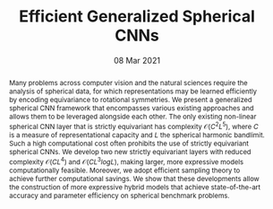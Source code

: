 ---
title: "Efficient Generalized Spherical CNNs"

# Authors
# If you created a profile for a user (e.g. the default `admin` user), write the username (folder name) here 
# and it will be replaced with their full name and linked to their profile.
authors:
- O. J. Cobb
- C. G. R. Wallis
- A. N. Mavor-Parker
- A. Marignier
- M. A. Price
- M. d'Avezac
- J. D. McEwen

# Author notes (optional)
author_notes: []

date: "08 Mar 2021"

# Publication type.
# Legend: 0 = Uncategorized; 1 = Conference paper; 2 = Journal article;
# 3 = Preprint / Working Paper; 4 = Report; 5 = Book; 6 = Book section;
# 7 = Thesis; 8 = Patent
publication_types: ["paper-conference"]

# Publication name and optional abbreviated publication name.
publication: "*International Conference on Learning Representations*"
publication_short: "*ICLR*"

abstract: Many problems across computer vision and the natural sciences require the analysis of spherical data, for which representations may be learned efficiently by encoding equivariance to rotational symmetries. We present a generalized spherical CNN framework that encompasses various existing approaches and allows them to be leveraged alongside each other. The only existing non-linear spherical CNN layer that is strictly equivariant has complexity $\mathcal{O}(C^2L^5)$, where $C$ is a measure of representational capacity and $L$ the spherical harmonic bandlimit. Such a high computational cost often prohibits the use of strictly equivariant spherical CNNs. We develop two new strictly equivariant layers with reduced complexity $\mathcal{O}(CL^4)$ and $\mathcal{O}(CL^3logL)$, making larger, more expressive models computationally feasible. Moreover, we adopt efficient sampling theory to achieve further computational savings. We show that these developments allow the construction of more expressive hybrid models that achieve state-of-the-art accuracy and parameter efficiency on spherical benchmark problems.

tags: []

# Custom links (uncomment lines below)
links:
- name: URL
  url: https://arxiv.org/abs/2010.11661
  icon_pack: fas
  icon: globe
- name: DOI
  url: https://doi.org/10.48550/arXiv.2010.11661
  icon_pack: ai
  icon: doi

---